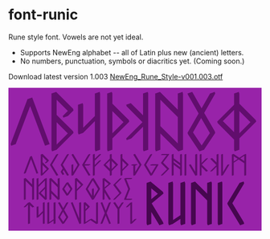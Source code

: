 # font-runic
Rune style font. Vowels are not yet ideal. 

* Supports NewEng alphabet -- all of Latin plus new (ancient) letters.
* No numbers, punctuation, symbols or diacritics yet. (Coming soon.)

Download latest version 1.003 [NewEng_Rune_Style-v001.003.otf](NewEng_Rune_Style-v001.003.otf)

![Runic font demo image](Images/Font%20Cover%20landscape.svg)
